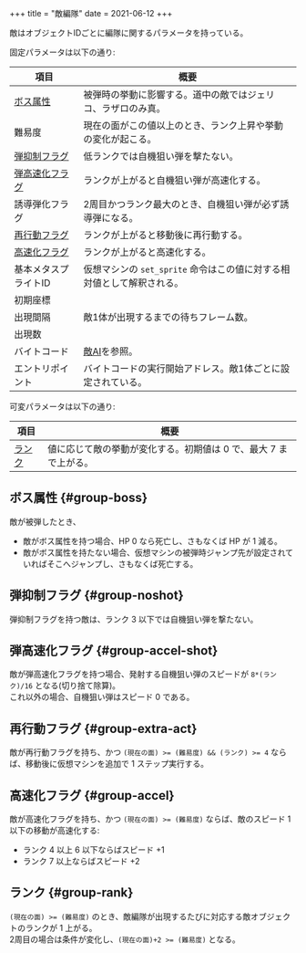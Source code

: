 +++
title = "敵編隊"
date = 2021-06-12
+++

敵はオブジェクトIDごとに編隊に関するパラメータを持っている。

固定パラメータは以下の通り:

| 項目                                | 概要                                                                   |
| --                                  | --                                                                     |
| [ボス属性](#group-boss)             | 被弾時の挙動に影響する。道中の敵ではジェリコ、ラザロのみ真。           |
| 難易度                              | 現在の面がこの値以上のとき、ランク上昇や挙動の変化が起こる。           |
| [弾抑制フラグ](#group-noshot)       | 低ランクでは自機狙い弾を撃たない。                                     |
| [弾高速化フラグ](#group-accel-shot) | ランクが上がると自機狙い弾が高速化する。                               |
| 誘導弾化フラグ                      | 2周目かつランク最大のとき、自機狙い弾が必ず誘導弾になる。              |
| [再行動フラグ](#group-extra-act)    | ランクが上がると移動後に再行動する。                                   |
| [高速化フラグ](#group-accel)        | ランクが上がると高速化する。                                           |
| 基本メタスプライトID                | 仮想マシンの `set_sprite` 命令はこの値に対する相対値として解釈される。 |
| 初期座標                            |                                                                        |
| 出現間隔                            | 敵1体が出現するまでの待ちフレーム数。                                  |
| 出現数                              |                                                                        |
| バイトコード                        | [敵AI](@/enemy-ai/index.md)を参照。                                    |
| エントリポイント                    | バイトコードの実行開始アドレス。敵1体ごとに設定されている。            |

可変パラメータは以下の通り:

| 項目                  | 概要                                                             |
| --                    | --                                                               |
| [ランク](#group-rank) | 値に応じて敵の挙動が変化する。初期値は 0 で、最大 7 まで上がる。 |

## ボス属性 {#group-boss}

敵が被弾したとき、

* 敵がボス属性を持つ場合、HP 0 なら死亡し、さもなくば HP が 1 減る。
* 敵がボス属性を持たない場合、仮想マシンの被弾時ジャンプ先が設定されていればそこへジャンプし、さもなくば死亡する。

## 弾抑制フラグ {#group-noshot}

弾抑制フラグを持つ敵は、ランク 3 以下では自機狙い弾を撃たない。

## 弾高速化フラグ {#group-accel-shot}

敵が弾高速化フラグを持つ場合、発射する自機狙い弾のスピードが `8*(ランク)/16` となる(切り捨て除算)。  
これ以外の場合、自機狙い弾はスピード 0 である。

## 再行動フラグ {#group-extra-act}

敵が再行動フラグを持ち、かつ `(現在の面) >= (難易度) && (ランク) >= 4` ならば、移動後に仮想マシンを追加で 1 ステップ実行する。

## 高速化フラグ {#group-accel}

敵が高速化フラグを持ち、かつ `(現在の面) >= (難易度)` ならば、敵のスピード 1 以下の移動が高速化する:

* ランク 4 以上 6 以下ならばスピード +1
* ランク 7 以上ならばスピード +2

## ランク {#group-rank}

`(現在の面) >= (難易度)` のとき、敵編隊が出現するたびに対応する敵オブジェクトのランクが 1 上がる。  
2周目の場合は条件が変化し、`(現在の面)+2 >= (難易度)` となる。
